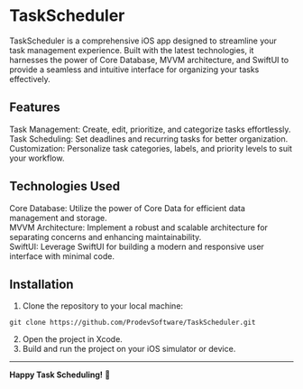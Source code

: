 # TaskScheduler

TaskScheduler is a comprehensive iOS app designed to streamline your task management experience. Built with the latest technologies, it harnesses the power of Core Database, MVVM architecture, and SwiftUI to provide a seamless and intuitive interface for organizing your tasks effectively.  


## Features

Task Management: Create, edit, prioritize, and categorize tasks effortlessly.  
Task Scheduling: Set deadlines and recurring tasks for better organization.  
Customization: Personalize task categories, labels, and priority levels to suit your workflow.  


## Technologies Used

Core Database: Utilize the power of Core Data for efficient data management and storage.  
MVVM Architecture: Implement a robust and scalable architecture for separating concerns and enhancing maintainability.  
SwiftUI: Leverage SwiftUI for building a modern and responsive user interface with minimal code.  


## Installation

1. Clone the repository to your local machine:
```
git clone https://github.com/ProdevSoftware/TaskScheduler.git
 ```   
2. Open the project in Xcode.
3. Build and run the project on your iOS simulator or device.  


------------------------------------------                                

**Happy Task Scheduling!** 🚀
